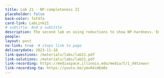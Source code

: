 ```yaml
---
title: Lab 21 - NP-completeness II
placeholder: false
back-color: faf4fa
card-link: LabLink21
# subtitle: And a subtitle
description: The second lab on using reductions to show NP-hardness. Emphasis will be placed on gadget-based reductions.  
people:
layout: post
no-link: true  # stops link to page 
deliverydate: 2023-11-10
link-questions: /materials/labs/lab21.pdf
link-solutions: /materials/labs/lab21.pdf
link-recording: https://mediaspace.illinois.edu/media/t/1_d4tznwxr
link-recording-ta: https://youtu.be/ymvR4iHEm0s
---
```










